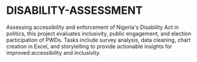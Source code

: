 # DISABILITY-ASSESSMENT
Assessing accessibility and enforcement of Nigeria's Disability Act in politics, this project evaluates inclusivity, public engagement, and election participation of PWDs. Tasks include survey analysis, data cleaning, chart creation in Excel, and storytelling to provide actionable insights for improved accessibility and inclusivity.
